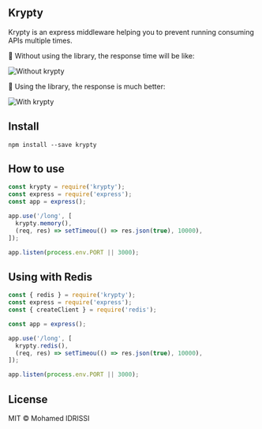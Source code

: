 Krypty
---

Krypty is an express middleware helping you to prevent running consuming APIs multiple times.

:snail: Without using the library, the response time will be like:

![Without krypty](screeshots/without-krypty.png)

:rocket: Using the library, the response is much better:

![With krypty](screeshots/with-krypty.png)

## Install

```shell
npm install --save krypty
```

## How to use

```javascript
const krypty = require('krypty');
const express = require('express');
const app = express();

app.use('/long', [
  krypty.memory(),
  (req, res) => setTimeou(() => res.json(true), 10000),
]);

app.listen(process.env.PORT || 3000);
```

## Using with Redis

```javascript
const { redis } = require('krypty');
const express = require('express');
const { createClient } = require('redis');

const app = express();

app.use('/long', [
  krypty.redis(),
  (req, res) => setTimeou(() => res.json(true), 10000),
]);

app.listen(process.env.PORT || 3000);
```

## License

MIT © Mohamed IDRISSI
